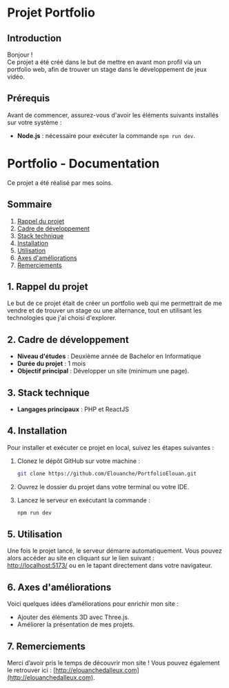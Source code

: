 # Projet Portfolio

## Introduction

Bonjour !  
Ce projet a été créé dans le but de mettre en avant mon profil via un portfolio web, afin de trouver un stage dans le développement de jeux vidéo.

## Prérequis

Avant de commencer, assurez-vous d'avoir les éléments suivants installés sur votre système :

- **Node.js** : nécessaire pour exécuter la commande `npm run dev`.

# Portfolio - Documentation

Ce projet a été réalisé par mes soins.

## Sommaire

1. [Rappel du projet](#1-rappel-du-projet)  
2. [Cadre de développement](#2-cadre-de-développement)  
3. [Stack technique](#3-stack-technique)  
4. [Installation](#4-installation)  
5. [Utilisation](#5-utilisation)  
6. [Axes d'améliorations](#6-axes-daméliorations)  
7. [Remerciements](#7-remerciements)  

## 1. Rappel du projet

Le but de ce projet était de créer un portfolio web qui me permettrait de me vendre et de trouver un stage ou une alternance, tout en utilisant les technologies que j'ai choisi d'explorer.

## 2. Cadre de développement

- **Niveau d'études** : Deuxième année de Bachelor en Informatique
- **Durée du projet** : 1 mois
- **Objectif principal** : Développer un site (minimum une page).

## 3. Stack technique

- **Langages principaux** : PHP et ReactJS

## 4. Installation

Pour installer et exécuter ce projet en local, suivez les étapes suivantes :

1. Clonez le dépôt GitHub sur votre machine :
   ```bash
   git clone https://github.com/Elouanche/PortfolioElouan.git
   ```

2. Ouvrez le dossier du projet dans votre terminal ou votre IDE.
3. Lancez le serveur en exécutant la commande :
   ```bash
   npm run dev
   ```

## 5. Utilisation

Une fois le projet lancé, le serveur démarre automatiquement. Vous pouvez alors accéder au site en cliquant sur le lien suivant :  
[http://localhost:5173/](http://localhost:5173/) ou en le tapant directement dans votre navigateur.

## 6. Axes d'améliorations

Voici quelques idées d’améliorations pour enrichir mon site :

- Ajouter des éléments 3D avec Three.js.
- Améliorer la présentation de mes projets.

## 7. Remerciements

Merci d’avoir pris le temps de découvrir mon site ! Vous pouvez également le retrouver ici : [http://elouanchedalleux.com](http://elouanchedalleux.com).
